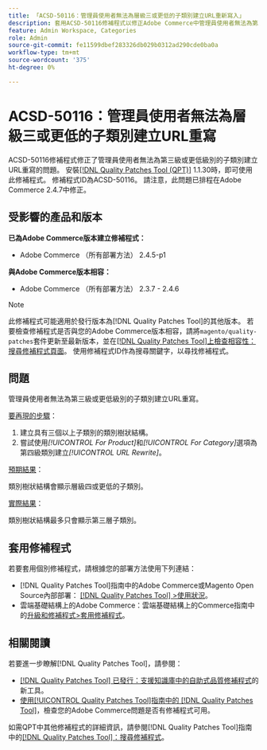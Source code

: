 ```yaml
---
title: 「ACSD-50116：管理員使用者無法為層級三或更低的子類別建立URL重新寫入」
description: 套用ACSD-50116修補程式以修正Adobe Commerce中管理員使用者無法為第三級或更低級別的子類別建立URL重寫的問題。
feature: Admin Workspace, Categories
role: Admin
source-git-commit: fe11599dbef283326db029b0312ad290cde0ba0a
workflow-type: tm+mt
source-wordcount: '375'
ht-degree: 0%

---
```


# ACSD-50116：管理員使用者無法為層級三或更低的子類別建立URL重寫

ACSD-50116修補程式修正了管理員使用者無法為第三級或更低級別的子類別建立URL重寫的問題。 安裝[[!DNL Quality Patches Tool (QPT)]](https://experienceleague.adobe.com/en/docs/commerce-knowledge-base/kb/announcements/commerce-announcements/magento-quality-patches-released-new-tool-to-self-serve-quality-patches) 1.1.30時，即可使用此修補程式。 修補程式ID為ACSD-50116。 請注意，此問題已排程在Adobe Commerce 2.4.7中修正。

## 受影響的產品和版本

**已為Adobe Commerce版本建立修補程式：**

* Adobe Commerce （所有部署方法） 2.4.5-p1

**與Adobe Commerce版本相容：**

* Adobe Commerce （所有部署方法） 2.3.7 - 2.4.6

>[!NOTE]
>
>此修補程式可能適用於發行版本為[!DNL Quality Patches Tool]的其他版本。 若要檢查修補程式是否與您的Adobe Commerce版本相容，請將`magento/quality-patches`套件更新至最新版本，並在[[!DNL Quality Patches Tool]上檢查相容性：搜尋修補程式頁面](https://experienceleague.adobe.com/tools/commerce-quality-patches/index.html)。 使用修補程式ID作為搜尋關鍵字，以尋找修補程式。

## 問題

管理員使用者無法為第三級或更低級別的子類別建立URL重寫。

<u>要再現的步驟</u>：

1. 建立具有三個以上子類別的類別樹狀結構。
1. 嘗試使用&#x200B;*[!UICONTROL For Product]*&#x200B;和&#x200B;*[!UICONTROL For Category]*&#x200B;選項為第四級類別建立&#x200B;*[!UICONTROL URL Rewrite]*。

<u>預期結果</u>：

類別樹狀結構會顯示層級四或更低的子類別。

<u>實際結果</u>：

類別樹狀結構最多只會顯示第三層子類別。

## 套用修補程式

若要套用個別修補程式，請根據您的部署方法使用下列連結：

* [!DNL Quality Patches Tool]指南中的Adobe Commerce或Magento Open Source內部部署： [[!DNL Quality Patches Tool] >使用狀況](/help/tools/quality-patches-tool/usage.md)。
* 雲端基礎結構上的Adobe Commerce：雲端基礎結構上的Commerce指南中的[升級和修補程式>套用修補程式](https://experienceleague.adobe.com/docs/commerce-cloud-service/user-guide/develop/upgrade/apply-patches.html)。

## 相關閱讀

若要進一步瞭解[!DNL Quality Patches Tool]，請參閱：

* [[!DNL Quality Patches Tool] 已發行：支援知識庫中的自助式品質修補程式](https://experienceleague.adobe.com/en/docs/commerce-knowledge-base/kb/announcements/commerce-announcements/magento-quality-patches-released-new-tool-to-self-serve-quality-patches)的新工具。
* [使用[!UICONTROL Quality Patches Tool]指南中的 [!DNL Quality Patches Tool]](/help/tools/quality-patches-tool/patches-available-in-qpt/check-patch-for-magento-issue-with-magento-quality-patches.md)，檢查您的Adobe Commerce問題是否有修補程式可用。


如需QPT中其他修補程式的詳細資訊，請參閱[!DNL Quality Patches Tool]指南中的[[!DNL Quality Patches Tool]：搜尋修補程式](https://experienceleague.adobe.com/tools/commerce-quality-patches/index.html)。
